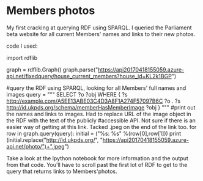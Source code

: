 # Members photos

My first cracking at querying RDF using SPARQL. I queried the Parliament beta website for all current Members' names and links to their new photos. 

code I used:


import rdflib

graph = rdflib.Graph()
graph.parse("https://api20170418155059.azure-api.net/fixedquery/house_current_members?house_id=KL2k1BGP")


#query the RDF using SPARQL, looking for all Members' full names and images
query = """
    SELECT ?o ?obj WHERE {
         ?s <http://example.com/A5EE13ABE03C4D3A8F1A274F57097B6C> ?o .
         ?s <http://id.ukpds.org/schema/memberHasMemberImage> ?obj
    }
    """
#print out the names and links to images. Had to replace URL of the image object in the RDF with the text of the publicly
#accessible API. Not sure if there is an easier way of getting at this link. Tacked .jpeg on the end of the link too.
for row in graph.query(query):
    initial = ("%s: %s" %(row[0],row[1]))
    print (initial.replace("http://id.ukpds.org/", "https://api20170418155059.azure-api.net/photo/")+".jpeg")

Take a look at the Ipython notebook for more information and the output from that code. You'll have to scroll past the first lot of RDF to get to the query that returns links to Members'photos.
